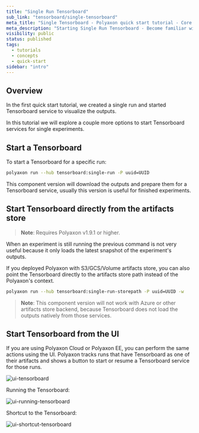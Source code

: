 ```yaml
---
title: "Single Run Tensorboard"
sub_link: "tensorboard/single-tensorboard"
meta_title: "Single Tensorboard - Polyaxon quick start tutorial - Core Concepts"
meta_description: "Starting Single Run Tensorboard - Become familiar with the ecosystem of Polyaxon tools with a top-level overview and useful links to get you started."
visibility: public
status: published
tags:
  - tutorials
  - concepts
  - quick-start
sidebar: "intro"
---
```


## Overview

In the first quick start tutorial, we created a single run and started Tensorboard service to visualize the outputs.

In this tutorial we will explore a couple more options to start Tensorboard services for single experiments.

## Start a Tensorboard

To start a Tensorboard for a specific run:

```bash
polyaxon run --hub tensorboard:single-run -P uuid=UUID
```

This component version will download the outputs and prepare them for a Tensorboard service, usually this version is useful for finished experiments.

## Start Tensorboard directly from the artifacts store

> **Note**: Requires Polyaxon v1.9.1 or higher.

When an experiment is still running the previous command is not very useful because it only loads the latest snapshot of the experiment's outputs.

If you deployed Polyaxon with S3/GCS/Volume artifacts store, you can also point the Tensorboard directly to the artifacts store path instead of the Polyaxon's context.

```bash
polyaxon run --hub tensorboard:single-run-storepath -P uuid=UUID -w
```

> **Note**: This component version will not work with Azure or other artifacts store backend, because Tensorboard does not load the outputs natively from those services.   

## Start Tensorboard from the UI

If you are using Polyaxon Cloud or Polyaxon EE, you can perform the same actions using the UI.
Polyaxon tracks runs that have Tensorboard as one of their artifacts and shows a button to start or resume a Tensorboard service for those runs.

![ui-tensorboard](../../../../content/images/dashboard/runs/start-ui-tensorboard.png) 

Running the Tensorboard:

![ui-running-tensorboard](../../../../content/images/dashboard/runs/single-run-tensorboard.png)

Shortcut to the Tensorboard:

![ui-shortcut-tensorboard](../../../../content/images/dashboard/runs/shortcut-ui-tensorboard.png)
